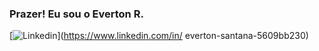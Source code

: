 ### Prazer! Eu sou o Everton R.
[![Linkedin](https://img.shields.io/badge/LinkedIn-0077B5?style=for-the-badge&logo=linkedin&logoColor=white)](https://www.linkedin.com/in/
everton-santana-5609bb230)
